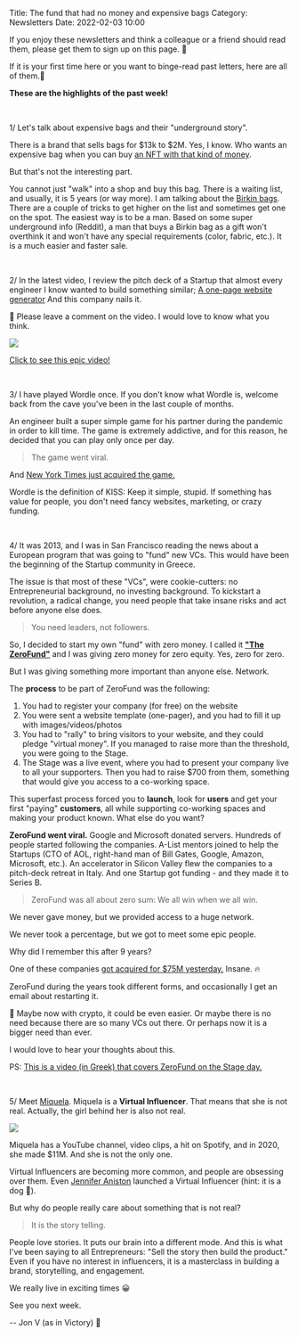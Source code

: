 Title: The fund that had no money and expensive bags
Category: Newsletters 
Date: 2022-02-03 10:00


If you enjoy these newsletters and think a colleague or a friend should read them, please get them to sign up on this page. 📝

If it is your first time here or you want to binge-read past letters, here are all of them.📰


**These are the highlights of the past week!**

<br>

1/ Let's talk about expensive bags and their "underground story".

There is a brand that sells bags for $13k to $2M. Yes, I know. Who wants an expensive bag when you can buy [an NFT with that kind of money](https://cryptopotato.com/bored-ape-yacht-club-nft-sold-for-2-85-million-in-eth/).

But that's not the interesting part.

You cannot just "walk" into a shop and buy this bag. There is a waiting list, and usually, it is 5 years (or way more). I am talking about the [Birkin bags](https://www.hermes.com/us/en/story/106191-birkin/).
There are a couple of tricks to get higher on the list and sometimes get one on the spot. The easiest way is to be a man.
Based on some super underground info (Reddit), a man that buys a Birkin bag as a gift won't overthink it and won't have any special requirements (color, fabric, etc.). It is a much easier and faster sale.

<br>

2/ In the latest video, I review the pitch deck of a Startup that almost every engineer I know wanted to build something similar; [A one-page website generator](https://www.youtube.com/watch?v=k51AIADVpv4)
And this company nails it.

💬 Please leave a comment on the video. I would love to know what you think.

![](https://sendfoxprod.b-cdn.net/media/npoNFQV2Fii9Lla8iBgM9hucWqcSJ0I0og5K2O9x16325)

[Click to see this epic video!](https://www.youtube.com/watch?v=k51AIADVpv4)


<br>


3/ I have played Wordle once. If you don't know what Wordle is, welcome back from the cave you've been in the last couple of months.

An engineer built a super simple game for his partner during the pandemic in order to kill time. The game is extremely addictive, and for this reason, he decided that you can play only once per day.

> The game went viral.

And [New York Times just acquired the game.](https://www.theverge.com/2022/1/31/22911274/wordle-new-york-times-free-word-game-acquisition)

Wordle is the definition of KISS: Keep it simple, stupid. If something has value for people, you don't need fancy websites, marketing, or crazy funding.


<br>


4/ It was 2013, and I was in San Francisco reading the news about a European program that was going to "fund" new VCs. This would have been the beginning of the Startup community in Greece.

The issue is that most of these "VCs", were cookie-cutters: no Entrepreneurial background, no investing background. To kickstart a revolution, a radical change, you need people that take insane risks and act before anyone else does.

> You need leaders, not followers.

So, I decided to start my own "fund" with zero money. I called it [**"The ZeroFund"**](https://thenextweb.com/news/zerofund) and I was giving zero money for zero equity. Yes, zero for zero.

But I was giving something more important than anyone else. Network.


The **process** to be part of ZeroFund was the following:

1. You had to register your company (for free) on the website
2. You were sent a website template (one-pager), and you had to fill it up with images/videos/photos
3. You had to "rally" to bring visitors to your website, and they could pledge "virtual money". If you managed to raise more than the threshold, you were going to the Stage.
4. The Stage was a live event, where you had to present your company live to all your supporters. Then you had to raise $700 from them, something that would give you access to a co-working space.

This superfast process forced you to **launch**, look for **users** and get your first "paying" **customers**, all while supporting co-working spaces and making your product known. What else do you want?

**ZeroFund went viral.** Google and Microsoft donated servers. Hundreds of people started following the companies. A-List mentors joined to help the Startups (CTO of AOL, right-hand man of Bill Gates, Google, Amazon, Microsoft, etc.). An accelerator in Silicon Valley flew the companies to a pitch-deck retreat in Italy. And one Startup got funding - and they made it to Series B.

> ZeroFund was all about zero sum: We all win when we all win.

We never gave money, but we provided access to a huge network.

We never took a percentage, but we got to meet some epic people.

Why did I remember this after 9 years?

One of these companies [got acquired for $75M yesterday.](https://www-benzinga-com.cdn.ampproject.org/c/s/www.benzinga.com/amp/content/25331804) Insane. 🔥



ZeroFund during the years took different forms, and occasionally I get an email about restarting it. 

🤔 Maybe now with crypto, it could be even easier. Or maybe there is no need because there are so many VCs out there. Or perhaps now it is a bigger need than ever.

I would love to hear your thoughts about this.



PS: [This is a video (in Greek) that covers ZeroFund on the Stage day.](https://www.youtube.com/watch?v=j7FsOu7aO1A)



<br>

5/ Meet  [Miquela](https://www.instagram.com/lilmiquela). Miquela is a **Virtual Influencer**. That means that she is not real. Actually, the girl behind her is also not real.

![](https://sendfoxprod.b-cdn.net/media/15DuXsCKCePaJMiIpvU4Jqm9Q894kwgJotplWO9E16325)

Miquela has a YouTube channel, video clips, a hit on Spotify, and in 2020, she made $11M. And she is not the only one.

Virtual Influencers are becoming more common, and people are obsessing over them. Even [Jennifer Aniston](https://www.virtualhumans.org/article/jennifer-aniston-launches-virtual-pet-clydeo) launched a Virtual Influencer (hint: it is a dog 🐶).


But why do people really care about something that is not real?

> It is the story telling.

People love stories. It puts our brain into a different mode. And this is what I've been saying to all Entrepreneurs: "Sell the story then build the product."
Even if you have no interest in influencers, it is a masterclass in building a brand, storytelling, and engagement.

We really live in exciting times 😀


See you next week.



-- Jon V (as in Victory) 🚀

